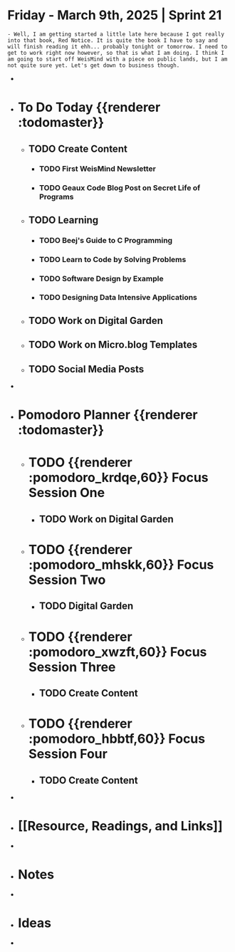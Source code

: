 # Friday - March 9th, 2025 | Sprint 21
	- Well, I am getting started a little late here because I got really into that book, Red Notice. It is quite the book I have to say and will finish reading it ehh... probably tonight or tomorrow. I need to get to work right now however, so that is what I am doing. I think I am going to start off WeisMind with a piece on public lands, but I am not quite sure yet. Let's get down to business though.
-
- #  To Do Today {{renderer :todomaster}}
	- ## TODO Create Content
		- ### TODO First WeisMind Newsletter
		- ### TODO Geaux Code Blog Post on Secret Life of Programs
	- ## TODO Learning
		- ### TODO Beej's Guide to C Programming
		- ### TODO Learn to Code by Solving Problems
		- ### TODO Software Design by Example
		- ### TODO Designing Data Intensive Applications
	- ## TODO Work on Digital Garden
	- ## TODO Work on Micro.blog Templates
	- ## TODO Social Media Posts
-
- # Pomodoro Planner {{renderer :todomaster}}
	- # TODO {{renderer :pomodoro_krdqe,60}} Focus Session One
		- ## TODO Work on Digital Garden
	- # TODO {{renderer :pomodoro_mhskk,60}} Focus Session Two
		- ## TODO Digital Garden
	- # TODO {{renderer :pomodoro_xwzft,60}} Focus Session Three
		- ## TODO Create Content
	- # TODO {{renderer :pomodoro_hbbtf,60}} Focus Session Four
		- ## TODO Create Content
-
- # [[Resource, Readings, and Links]]
-
- # Notes
-
- # Ideas
-